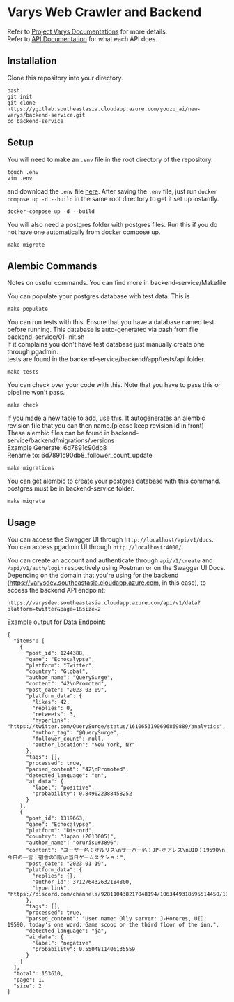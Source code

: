 # Varys Web Crawler and Backend
Refer to [Project Varys Documentations](https://youzu.feishu.cn/docx/Mf3cd0xkLoFhwdxhvaDcUJronn9) for more details. \
Refer to [API Documentation](https://youzu.feishu.cn/docx/DqopdXA7novAzCxbhwHckR7tnie) for what each API does.

## Installation
Clone this repository into your directory.

```
bash
git init
git clone https://ygitlab.southeastasia.cloudapp.azure.com/youzu_ai/new-varys/backend-service.git
cd backend-service
```

## Setup
You will need to make an `.env` file in the root directory of the repository.
```
touch .env
vim .env
```

and download the `.env` file [here](https://youzu.feishu.cn/docx/Mf3cd0xkLoFhwdxhvaDcUJronn9).
After saving the `.env` file, just run `docker compose up -d --build` in the same root directory to get it set up instantly.
```
docker-compose up -d --build
```

You will also need a postgres folder with postgres files. Run this if you do not have one automatically from docker compose up.
```
make migrate
```

## Alembic Commands
Notes on useful commands. You can find more in backend-service/Makefile


You can populate your postgres database with test data. This is 
```
make populate
```

You can run tests with this. Ensure that you have a database named test before running. This database is auto-generated via bash from file backend-service/01-init.sh \
If it complains you don't have test database just manually create one through pgadmin. \
tests are found in the backend-service/backend/app/tests/api folder.
```
make tests
```

You can check over your code with this. Note that you have to pass this or pipeline won't pass.
```
make check
```

If you made a new table to add, use this. It autogenerates an alembic revision file that you can then name.(please keep revision id in front) \
These alembic files can be found in backend-service/backend/migrations/versions \
Example Generate: 6d7891c90db8 \
Rename to: 6d7891c90db8_follower_count_update
```
make migrations
```

You can get alembic to create your postgres database with this command. \
postgres must be in backend-service folder.
```
make migrate
```

## Usage
You can access the Swagger UI through `http://localhost/api/v1/docs`. \
You can access pgadmin UI through `http://localhost:4000/`.

You can create an account and authenticate through `api/v1/create` and `/api/v1/auth/login` respectively using Postman or on the Swagger UI Docs. \
Depending on the domain that you're using for the backend (https://varysdev.southeastasia.cloudapp.azure.com, in this case), to access the backend API endpoint:

```
https://varysdev.southeastasia.cloudapp.azure.com/api/v1/data?platform=twitter&page=1&size=2
```

Example output for Data Endpoint:
```
{
  "items": [
    {
      "post_id": 1244388,
      "game": "Echocalypse",
      "platform": "Twitter",
      "country": "Global",
      "author_name": "QuerySurge",
      "content": "42\nPromoted",
      "post_date": "2023-03-09",
      "platform_data": {
        "likes": 42,
        "replies": 0,
        "retweets": 3,
        "hyperlink": "https://twitter.com/QuerySurge/status/1610653190696869889/analytics",
        "author_tag": "@QuerySurge",
        "follower_count": null,
        "author_location": "New York, NY"
      },
      "tags": [],
      "processed": true,
      "parsed_content": "42\nPromoted",
      "detected_language": "en",
      "ai_data": {
        "label": "positive",
        "probability": 0.849022388458252
      }
    },
    {
      "post_id": 1319663,
      "game": "Echocalypse",
      "platform": "Discord",
      "country": "Japan (2013005)",
      "author_name": "orurisu#3896",
      "content": "ユーザー名：オルリス\nサーバー名：JP-ホアレス\nUID：19590\n今日の一言：宿舎の3階\n当日ゲームスクショ：",
      "post_date": "2023-01-19",
      "platform_data": {
        "replies": {},
        "author_id": 371276432632184800,
        "hyperlink": "https://discord.com/channels/928110438217048194/1063449318595514450/1065469564260974653"
      },
      "tags": [],
      "processed": true,
      "parsed_content": "User name: Olly server: J-Horeres, UID: 19590, today's one word: Game scoop on the third floor of the inn.",
      "detected_language": "ja",
      "ai_data": {
        "label": "negative",
        "probability": 0.5504811406135559
      }
    }
  ],
  "total": 153610,
  "page": 1,
  "size": 2
}
```
